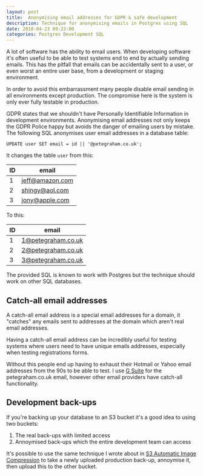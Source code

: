 ```yaml
---
layout: post
title:  Anonymising email addresses for GDPR & safe development
description: Technique for anonymising emails in Postgres using SQL
date: 2018-04-23 09:23:00
categories: Postgres Development SQL
---
```


A lot of software has the ability to email users. When developing software it's often useful to be able to test systems end to end by actually sending emails. This has the pitfall that emails can be accidentally sent to a user, or even worst an entire user base, from a development or staging environment.

In order to avoid this embarrassment many people disable email sending in all environments except production. The compromise here is the system is only ever fully testable in production.

GDPR states that we shouldn't have Personally Identifiable Information in development environments. Anonymising email addresses not only keeps the GDPR Police happy but avoids the danger of emailing users by mistake. The following SQL anonymises user email addresses in a database table:
```
UPDATE user SET email = id || '@petegraham.co.uk';
```

It changes the table `user` from this:

ID | email
--- | ---
1 | jeff@amazon.com
2 | shingy@aol.com
3 | jony@apple.com

To this:

ID | email
--- | ---
1 | 1@petegraham.co.uk
2 | 2@petegraham.co.uk
3 | 3@petegraham.co.uk

The provided SQL is known to work with Postgres but the technique should work on other SQL databases.

Catch-all email addresses
-------------------------
A catch-all email address is a special email addresses for a domain, it "catches" any emails sent to addresses at the domain which aren't real email addresses.

Having a catch-all email address can be incredibly useful for testing systems where users need to have unique emails addresses, especially when testing registrations forms.

Without this people end up having to exhaust their Hotmail or Yahoo email addresses from the 90s to be able to test. I use [G Suite](https://gsuite.google.com) for the petegraham.co.uk email, however other email providers have catch-all functionality.

Development back-ups
--------------------
If you're backing up your database to an S3 bucket it's a good idea to using two buckets:
1. The real back-ups with limited access
2. Annoymised back-ups which the entire development team can access

It's possible to use the same technique I wrote about in [S3 Automatic Image Compression](/s3-automatic-image-compression/) to take a newly uploaded production back-up, annoymise it, then upload this to the other bucket.